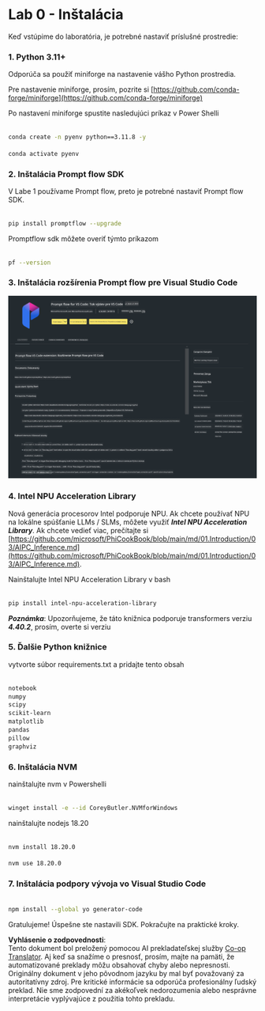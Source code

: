 <!--
CO_OP_TRANSLATOR_METADATA:
{
  "original_hash": "a4ef39027902e82f2c33d568d2a2259a",
  "translation_date": "2025-07-17T03:52:29+00:00",
  "source_file": "md/02.Application/02.Code/Phi3/VSCodeExt/HOL/AIPC/01.Installations.md",
  "language_code": "sk"
}
-->
# **Lab 0 - Inštalácia**

Keď vstúpime do laboratória, je potrebné nastaviť príslušné prostredie:


### **1. Python 3.11+**

Odporúča sa použiť miniforge na nastavenie vášho Python prostredia.

Pre nastavenie miniforge, prosím, pozrite si [https://github.com/conda-forge/miniforge](https://github.com/conda-forge/miniforge)

Po nastavení miniforge spustite nasledujúci príkaz v Power Shelli

```bash

conda create -n pyenv python==3.11.8 -y

conda activate pyenv

```


### **2. Inštalácia Prompt flow SDK**

V Labe 1 používame Prompt flow, preto je potrebné nastaviť Prompt flow SDK.

```bash

pip install promptflow --upgrade

```

Promptflow sdk môžete overiť týmto príkazom


```bash

pf --version

```

### **3. Inštalácia rozšírenia Prompt flow pre Visual Studio Code**

![pf](../../../../../../../../../translated_images/pf_ext.8cf76b5846e9b8562b0dd276004237b3ff3797066b9f912d39c0ae6c88b35878.sk.png)


### **4. Intel NPU Acceleration Library**

Nová generácia procesorov Intel podporuje NPU. Ak chcete používať NPU na lokálne spúšťanie LLMs / SLMs, môžete využiť ***Intel NPU Acceleration Library***. Ak chcete vedieť viac, prečítajte si [https://github.com/microsoft/PhiCookBook/blob/main/md/01.Introduction/03/AIPC_Inference.md](https://github.com/microsoft/PhiCookBook/blob/main/md/01.Introduction/03/AIPC_Inference.md).

Nainštalujte Intel NPU Acceleration Library v bash


```bash

pip install intel-npu-acceleration-library

```

***Poznámka***: Upozorňujeme, že táto knižnica podporuje transformers verziu ***4.40.2***, prosím, overte si verziu


### **5. Ďalšie Python knižnice**


vytvorte súbor requirements.txt a pridajte tento obsah

```txt

notebook
numpy 
scipy 
scikit-learn 
matplotlib 
pandas 
pillow 
graphviz

```


### **6. Inštalácia NVM**

nainštalujte nvm v Powershelli


```bash

winget install -e --id CoreyButler.NVMforWindows

```

nainštalujte nodejs 18.20


```bash

nvm install 18.20.0

nvm use 18.20.0

```

### **7. Inštalácia podpory vývoja vo Visual Studio Code**


```bash

npm install --global yo generator-code

```

Gratulujeme! Úspešne ste nastavili SDK. Pokračujte na praktické kroky.

**Vyhlásenie o zodpovednosti**:  
Tento dokument bol preložený pomocou AI prekladateľskej služby [Co-op Translator](https://github.com/Azure/co-op-translator). Aj keď sa snažíme o presnosť, prosím, majte na pamäti, že automatizované preklady môžu obsahovať chyby alebo nepresnosti. Originálny dokument v jeho pôvodnom jazyku by mal byť považovaný za autoritatívny zdroj. Pre kritické informácie sa odporúča profesionálny ľudský preklad. Nie sme zodpovední za akékoľvek nedorozumenia alebo nesprávne interpretácie vyplývajúce z použitia tohto prekladu.